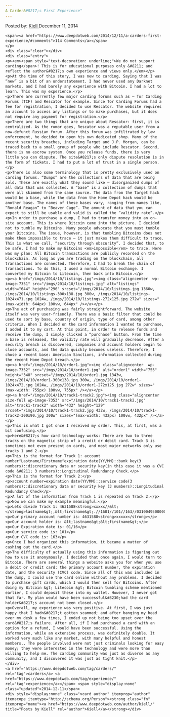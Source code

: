 ```yaml
---
A Carder&#8217;s First Experience"
---
```

<article class="post-listing post-7350 post type-post status-publish format-standard has-post-thumbnail hentry  tag-carders tag-experience">
    <div class="post-inner">
        <span>Posted by: <a href="https://www.deepdotweb.com/author/kiell/" title="">Kiell </a></span>
    <span>December 11, 2014</span>
    
    <span><a href="https://www.deepdotweb.com/2014/12/11/a-carders-first-experience/#comments">114 Comments</a></span>
    </p>
    <div class="clear"></div>
    <div class="entry">
    <p><em><span style="text-decoration: underline;">We do not support carding</span>! This is for educational purposes only &#8211; and reflect the author&#8217;s own experience and views only.</em></p>
    <p>At the time of this story, I was new to carding. Saying that I was “new” is a bit of an understatement. I had never used any Darknet markets, and I had barely any experience with Bitcoin. I had a lot to learn. This was my experience.</p>
    <p>There are currently few major carding forums such as – Tor Carding Forums (TCF) and Rescator for example. Since Tor Carding Forums had a fee for registration, I decided to use Rescator. The website requires an account to access any listings or to make purchases, but it does not require any payment for registration.</p>
    <p>There are two things that are unique about Rescator: first, it is centralized. As the rumor goes, Rescator was a reputable user from a now-defunct Russian forum. After this forum was infiltrated by law enforcement, he decided to open his own dedicated shop. Many of the recent security breaches, including Target and J.P. Morgan, can be traced back to a small group of people who include Rescator. Second, there is no escrow system. Once you release funds, there is very little you can dispute. The site&#8217;s only dispute resolution is in the form of tickets. I had to put a lot of trust in a single person.</p>
    <p>There is also some terminology that is pretty exclusively used on carding forums. “Dumps” are the collections of data that are being sold. These are exactly what they sound like – disorganized dumps of all data that was collected. A “base” is a collection of dumps that were all skimmed from the same source. The data from the Target hack would be a base, while the data from the Home Depot hack would be another base. The names of these bases vary, ranging from names like, “Ronald Reagan” to “Beaver Cage”. The amount of data that you can expect to still be usable and valid is called the “validity rate”.</p>
    <p>In order to purchase a dump, I had to transfer money into an on-site account. This is where Bitcoin came into the picture. I decided not to tumble my Bitcoins. Many people advocate that you must tumble your Bitcoins. The issue, however, is that tumbling Bitcoins does not make them impossible to trace – it just makes them difficult to trace. This is what we call, “security through obscurity”. I decided that, to be safe, I had to make my Bitcoins <em>impossible</em> to trace. Here was my plan: All Bitcoin transactions are publicly recorded on the blockchain. As long as you are trading on the blockchain, all transactions are connected. Therefore, I had to break the chain of transactions. To do this, I used a normal Bitcoin exchange. I converted my Bitcoin to Litecoin, then back into Bitcoin.</p>
    <p><a href="/imgs/2014/10/listings.jpg"><img class="aligncenter  wp-image-7351" src="/imgs/2014/10/listings.jpg" alt="listings" width="644" height="296" srcset="/imgs/2014/10/listings.jpg 1360w, /imgs/2014/10/listings-300x138.jpg 300w, /imgs/2014/10/listings-1024x471.jpg 1024w, /imgs/2014/10/listings-272x125.jpg 272w" sizes="(max-width: 644px) 100vw, 644px" /></a></p>
    <p>The act of purchasing was fairly straightforward. The website itself was very user-friendly. There was a basic filter that could be used to sort by base, country of origin, type of card, among other criteria. When I decided on the card information I wanted to purchase, I added it to my cart. At this point, in order to release funds and receive the dump, I simply clicked a “purchase” button. From the time a base is released, the validity rate will gradually decrease. After a security breach is discovered, companies and account holders begin to close accounts, and the data quickly becomes useless. Therefore, I chose a recent base: American Sanctions, information collected during the recent Home Depot breach.</p>
    <p><a href="/imgs/2014/10/order1.jpg"><img class="aligncenter  wp-image-7352" src="/imgs/2014/10/order1.jpg" alt="order1" width="755" height="348" srcset="/imgs/2014/10/order1.jpg 1343w, /imgs/2014/10/order1-300x138.jpg 300w, /imgs/2014/10/order1-1024x472.jpg 1024w, /imgs/2014/10/order1-272x125.jpg 272w" sizes="(max-width: 755px) 100vw, 755px" /></a></p>
    <p><a href="/imgs/2014/10/track1-track2.jpg"><img class="aligncenter size-full wp-image-7353" src="/imgs/2014/10/track1-track2.jpg" alt="track1-track2" width="432" height="129" srcset="/imgs/2014/10/track1-track2.jpg 432w, /imgs/2014/10/track1-track2-300x90.jpg 300w" sizes="(max-width: 432px) 100vw, 432px" /></a></p>
    <p>This is what I got once I received my order. This, at first, was a bit confusing.</p>
    <p>Here&#8217;s how card technology works: There are two to three tracks on the magnetic strip of a credit or debit card. Track 3 is sometimes not even present on cards, and most major networks only use tracks 1 and 2.</p>
    <p>This is the format for Track 1: account number^Lastname/Firstname^expiration date(YY/MM)::bank key(3 numbers)::discretionary data or security key(in this case it was a CVC code &#8211; 3 numbers)::Longitudinal Redundancy Check.</p>
    <p>This is the format for Track 2:</p>
    <p>account number=expiration date(YY/MM)::service code(3 numbers)::discretionary data or security key (3 numbers)::Longitudinal Redundancy Check</p>
    <p>A lot of the information from Track 1 is repeated on Track 2.</p>
    <p>Now we can make my example meaningful:</p>
    <p>Lets divide Track 1: 4631588<strong>xxxxx//&lt;</strong>lastname&gt;,&lt;firstname&gt;.//1601//101//163//03100495000000</p>
    <p>Our primary account number is: 4631588<strong>xxxxx</strong></p>
    <p>Our account holder is: &lt;lastname&gt;&lt;firstname&gt;</p>
    <p>Our Expiration date is: 01/16</p>
    <p>Our service code is: 101</p>
    <p>Our CVC code is: 163</p>
    <p>Once I had organized this information, it became a matter of cashing out the card.</p>
    <p>The difficulty of actually using this information is figuring out how to use it anonymously. I decided that once again, I would turn to Bitcoin. There are several things a website asks you for when you use a debit or credit card: the primary account number, the expiration date, and the security (CVC) code. Since all of this was included in the dump, I could use the card online without any problems. I decided to purchase gift cards, which I would then sell for Bitcoins. After doing my Bitcoin &gt; Litecoin &gt; Bitcoin tumbling scheme mentioned earlier, I could deposit these into my wallet. However, I never got that far. My plan would have been successful&#8230;had the card holder&#8217;s account not been closed.</p>
    <p>Overall, my experience was very positive. At first, I was just happy that I hadn&#8217;t gotten scammed; and after banging my head over my desk a few times, I ended up not being too upset over the card&#8217;s failure. After all, if I had purchased a card with an option for a refund, I would have been successful. Using the information, while an extensive process, was definitely doable. It worked very much like any market, with many helpful and honest members.. The people involved were not just criminals looking for easy money; they were interested in the technology and were more than willing to help me. The carding community was just as diverse as any community, and I discovered it was just as tight knit.</p>
    </div>
    <a href="https://www.deepdotweb.com/tag/carders/" rel="tag">carders</a> <a href="https://www.deepdotweb.com/tag/experience/" rel="tag">experience</a></span> <span style="display:none" class="updated">2014-12-11</span>
    <div style="display:none" class="vcard author" itemprop="author" itemscope itemtype="http://schema.org/Person"><strong class="fn" itemprop="name"><a href="https://www.deepdotweb.com/author/kiell/" title="Posts by Kiell" rel="author">Kiell</a></strong></div>
    
